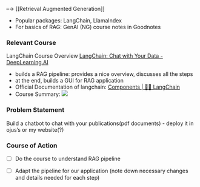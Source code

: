 –→ [[Retrieval Augmented Generation]]
- Popular packages: LangChain, LlamaIndex
- For basics of RAG: GenAI (NG) course notes in Goodnotes
### Relevant Course
LangChain Course Overview
[LangChain: Chat with Your Data - DeepLearning.AI](https://learn.deeplearning.ai/courses/langchain-chat-with-your-data/lesson/1/introduction) 
- builds a RAG pipeline:  provides a nice overview, discusses all the steps 
- at the end, builds a GUI for RAG application
- Official Documentation of langchain: [Components | 🦜️🔗 LangChain](https://python.langchain.com/v0.2/docs/integrations/components/)
- Course Summary: ![](images/(ML%20Project)%20Question%20Answering%20Over%20Documents%2022Aug24_07-41.excalidraw)
	

### Problem Statement
Build a chatbot to chat with your publications(pdf documents) - deploy it in ojus’s or my website(?) 

### Course of Action 
- [ ]  Do the course to understand RAG pipeline
- [ ] Adapt the pipeline for our application (note down necessary changes and details needed for each step)




